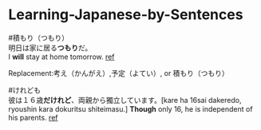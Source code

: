 # Learning-Japanese-by-Sentences

#積もり（つもり）    
明日は家に居る**つもり**だ。   
I **will** stay at home tomorrow. 
[ref](http://nihongo.monash.edu/cgi-bin/wwwjdic?9MHJ%96%BE%93%FA%82%CD%89%C6%82%C9%8B%8F%82%E9%82%C2%82%E0%82%E8%82%BE%81B)

Replacement:考え（かんがえ）,予定（よてい）, or 積もり（つもり）

#けれども   
彼は１６歳**だけれど**、両親から獨立しています。[kare ha 16sai dakeredo, ryoushin kara dokuritsu shiteimasu.] 
**Though** only 16, he is independent of his parents. 
[ref](http://nihongo.monash.edu/cgi-bin/wwwjdic?9MHJ%94%DE%82%CD%82P%82U%8D%CE%82%BE%82%AF%82%EA%82%C7%81A%97%BC%90e%82%A9%82%E7%93%C6%97%A7%82%B5%82%C4%82%A2%82%DC%82%B7%81B)
